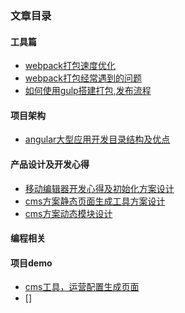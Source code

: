 ### 文章目录


#### 工具篇
- [webpack打包速度优化](https://github.com/iscarecrow/myBlog/blob/master/webpack%E6%89%93%E5%8C%85%E9%80%9F%E5%BA%A6%E4%BC%98%E5%8C%96.md)
- [webpack打包经常遇到的问题](https://github.com/iscarecrow/myBlog/blob/master/webpack%E6%89%93%E5%8C%85%E7%BB%8F%E5%B8%B8%E9%81%87%E5%88%B0%E7%9A%84%E9%97%AE%E9%A2%98.md)
- [如何使用gulp搭建打包,发布流程]()


#### 项目架构
- [angular大型应用开发目录结构及优点]()



#### 产品设计及开发心得
- [移动编辑器开发心得及初始化方案设计](https://github.com/iscarecrow/myBlog/blob/master/%E7%A7%BB%E5%8A%A8%E7%BC%96%E8%BE%91%E5%99%A8%E5%BC%80%E5%8F%91%E5%BF%83%E5%BE%97%E5%8F%8A%E5%88%9D%E5%A7%8B%E5%8C%96%E6%96%B9%E6%A1%88%E8%AE%BE%E8%AE%A1.md)
- [cms方案静态页面生成工具方案设计](https://github.com/iscarecrow/myBlog/blob/master/cms%E6%96%B9%E6%A1%88%E9%9D%99%E6%80%81%E9%A1%B5%E9%9D%A2%E7%94%9F%E6%88%90%E5%B7%A5%E5%85%B7%E6%96%B9%E6%A1%88%E8%AE%BE%E8%AE%A1.md)  
- [cms方案动态模块设计]()

#### 编程相关


#### 项目demo
- [cms工具，运营配置生成页面](https://github.com/iscarecrow/cms/)
- []